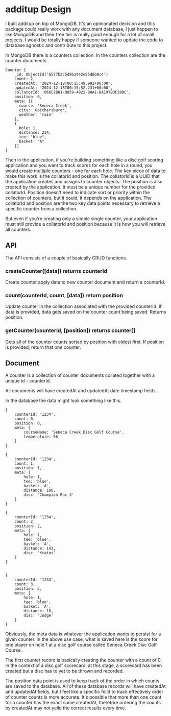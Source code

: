# additup Design

I built additup on top of MongoDB. It's an opinionated decision and this package could really work with any document database, I just happen to like MongoDB and their free tier is really good enough for a lot of small projects. I would be totally happy if someone wanted to update the code to database agnostic and contribute to this project.

In MongoDB there is a counters collection. In the counters collection are the counter documents. 

```
Counter {
    _id: ObjectId('6577b2c5d9ba942e85d6b0c4')
    count: 2,
    createdAt: '2024-12-18T00:15:49.992+00:00',
    updatedAt: '2024-12-18T00:15:52.231+00:00',
    collatorId: '066C2B81-8859-4922-90A1-BA197B3F20DC',
    position: 0,
    meta: [{
      course: 'Seneca Creek',
      city: 'Gaithersburg',
      weather: 'rain'
    },
    {
      hole: 1,
      distance: 234,
      tee: "blue",
      basket: "A"
    }]
}
```

Then in the application, if you're building something like a disc golf scoring application and you want to track scores for each hole in a round, you would create multiple counters - one for each hole. The key piece of data to make this work is the collatorId and position. The collatorId is a UUID that the application creates and assigns to counter objects. The position is also created by the application. It must be a unique number for the provided collatorId. Position doesn't need to indicate sort or priority within the collection of counters, but it could, it depends on the application. The collatorId and position are the two key data points necessary to retrieve a specific counter from a collection.

But even if you're creating only a simple single counter, your application must still provide a collatorId and position because it is how you will retrieve all counters. 

## API
The API consists of a couple of basically CRUD functions.

### createCounter([data]) returns counterId
Create counter apply data to new counter document and return a counterId.

### count(counterId,  count, [data]) return position
Update counter in the collection associated with the provided counterId. If data is provided, data gets saved on the counter count being saved. Returns position.

### getCounter(counterId, [position]) returns counter[]
Gets all of the counter counts sorted by position with oldest first. If position is provided, return that one counter.

## Document
A counter is a collection of counter documents collated together with a unique id - counterId. 

All documents will have createdAt and updatedAt date timestamp fields.

In the database the data might look something like this.
```
{
    counterId: '1234',
    count: 0,
    position: 0,
    meta: {
        courseName: 'Seneca Creek Disc Golf Course',
        temperature: 56
    }
}

{
    counterId: '1234',
    count: 1,
    position: 1,
    meta: {
        hole: 1,
        tee: 'blue',
        basket: 'A',
        distance: 188,
        disc: 'Champion Roc 3'
    }
}

{
    counterId: '1234',
    count: 2,
    position: 2,
    meta: {
        hole: 1,
        tee: 'blue',
        basket: 'A',
        distance: 143,
        disc: 'Kratos'
    }
}


{
    counterId: '1234',
    count: 3,
    position: 3,
    meta: {
        hole: 1,
        tee: 'blue',
        basket: 'A',
        distance: 18,
        disc: 'Judge'
    }
}
```
Obviously, the meta data is whatever the application wants to persist for a given counter. In the above use case, what is saved here is the score for one player on hole 1 at a disc golf course called Seneca Creek Disc Golf Course. 

The first counter record is basically creating the counter with a count of 0. In the context of a disc golf scorecard, at this stage, a scorecard has been created but a disc has to yet to be thrown and recorded.

The position data point is used to keep track of the order in which counts are saved to the database. All of these database records will have createdAt and updatedAt fields, but I feel like a specific feild to track effectively order of counter counts is more accurate. It's possible that more than one count for a counter has the exact same createdAt, therefore ordering the counts by createdAt may not yeild the correct results every time.

